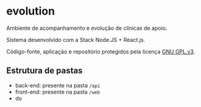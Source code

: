# evolution
Ambiente de acompanhamento e evolução de clínicas de apoio.

Sistema desenvolvido com a Stack Node.JS + React.js.

Código-fonte, aplicação e repositório protegidos pela licença [GNU GPL.v3](https://github.com/lhleonardo/evolution/blob/master/LICENSE).

## Estrutura de pastas

 - back-end: presente na pasta `/api`
 - front-end: presente na pasta `/web`
 - do

<!--stackedit_data:
eyJoaXN0b3J5IjpbMTg1OTU2MzM1NF19
-->